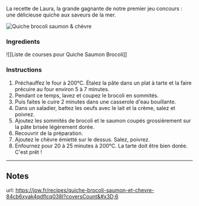 La recette de Laura, la grande gagnante de notre premier jeu concours : une délicieuse quiche aux saveurs de la mer.

![Quiche brocoli saumon & chèvre](https://static.jow.fr/304x304/recipes/MUxPLXEdjEFehQ.png)

### Ingredients

![[Liste de courses pour Quiche Saumon Brocoli]]

### Instructions

1. Préchauffez le four à 200°C. Étalez la pâte dans un plat à tarte et la faire précuire au four environ 5 à 7 minutes.
2. Pendant ce temps, lavez et coupez le brocoli en sommités.
3. Puis faites le cuire 2 minutes dans une casserole d'eau bouillante.
4. Dans un saladier, battez les oeufs avec le lait et la crème, salez et poivrez.
5. Ajoutez les sommités de brocoli et le saumon coupés grossièrement sur la pâte brisée légèrement dorée. 
6. Recouvrir de la préparation. 
7. Ajoutez le chèvre émietté sur le dessus. Salez, poivrez.
8. Enfournez pour 20 à 25 minutes à 200°C. La tarte doit être bien dorée. C'est prêt !

-----

## Notes
url: https://jow.fr/recipes/quiche-brocoli-saumon-et-chevre-84cb6xyak4qdflcq038l?coversCount&#x3D;6 



